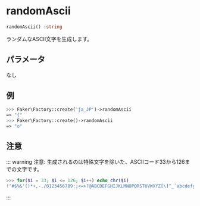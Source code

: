 # randomAscii
```php
randomAscii() :string
```
ランダムなASCII文字を生成します。  

## パラメータ
なし

## 例
```php
>>> Faker\Factory::create('ja_JP')->randomAscii
=> "{"
>>> Faker\Factory::create()->randomAscii
=> "o"
```

## 注意
::: warning 注意:
生成されるのは特殊文字を除いた、ASCIIコード33から126までの文字です。  
```php
>>> for($i = 33; $i <= 126; $i++) echo chr($i)
!"#$%&'()*+,-./0123456789:;<=>?@ABCDEFGHIJKLMNOPQRSTUVWXYZ[\]^_`abcdefghijklmnopqrstuvwxyz{|}~
```
:::
